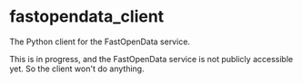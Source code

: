 # fastopendata_client
The Python client for the FastOpenData service.

This is in progress, and the FastOpenData service is not publicly accessible yet. So the client
won't do anything.
